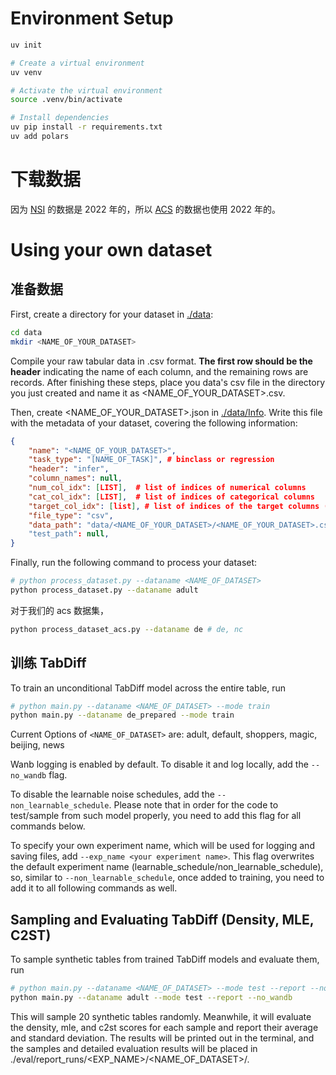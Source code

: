 # Environment Setup

```bash
uv init

# Create a virtual environment
uv venv

# Activate the virtual environment
source .venv/bin/activate

# Install dependencies
uv pip install -r requirements.txt
uv add polars
```

# 下载数据

因为 [NSI](https://www.hec.usace.army.mil/confluence/nsi/technicalreferences/latest/technical-documentation) 的数据是 2022 年的，所以
[ACS](https://www2.census.gov/programs-surveys/acs/data/pums/2022/1-Year/) 的数据也使用 2022 年的。

# Using your own dataset

## 准备数据

First, create a directory for your dataset in [./data](./data):

```bash
cd data
mkdir <NAME_OF_YOUR_DATASET>
```

Compile your raw tabular data in .csv format. **The first row should be the header** indicating the name of each column, and the remaining rows are records. After finishing these steps, place you data's csv file in the directory you just created and name it as <NAME_OF_YOUR_DATASET>.csv. 

Then, create <NAME_OF_YOUR_DATASET>.json in [./data/Info](./data/Info). Write this file with the metadata of your dataset, covering the following information:

```json
{
    "name": "<NAME_OF_YOUR_DATASET>",
    "task_type": "[NAME_OF_TASK]", # binclass or regression
    "header": "infer",
    "column_names": null,
    "num_col_idx": [LIST],  # list of indices of numerical columns
    "cat_col_idx": [LIST],  # list of indices of categorical columns
    "target_col_idx": [list], # list of indices of the target columns (for MLE)
    "file_type": "csv",
    "data_path": "data/<NAME_OF_YOUR_DATASET>/<NAME_OF_YOUR_DATASET>.csv"
    "test_path": null,
}
```

Finally, run the following command to process your dataset:

```bash
# python process_dataset.py --dataname <NAME_OF_DATASET>
python process_dataset.py --dataname adult
```

对于我们的 acs 数据集，

```bash
python process_dataset_acs.py --dataname de # de, nc
```

## 训练 TabDiff


To train an unconditional TabDiff model across the entire table, run

```bash
# python main.py --dataname <NAME_OF_DATASET> --mode train
python main.py --dataname de_prepared --mode train
```

Current Options of ```<NAME_OF_DATASET>``` are: adult, default, shoppers, magic, beijing, news

Wanb logging is enabled by default. To disable it and log locally, add the ```--no_wandb``` flag.

To disable the learnable noise schedules, add the ```--non_learnable_schedule```. Please note that in order for the code to test/sample from such model properly, you need to add this flag for all commands below.

To specify your own experiment name, which will be used for logging and saving files, add ```--exp_name <your experiment name>```. This flag overwrites the default experiment name (learnable_schedule/non_learnable_schedule), so, similar to ```--non_learnable_schedule```, once added to training, you need to add it to all following commands as well.

## Sampling and Evaluating TabDiff (Density, MLE, C2ST)

To sample synthetic tables from trained TabDiff models and evaluate them, run

```bash
# python main.py --dataname <NAME_OF_DATASET> --mode test --report --no_wandb
python main.py --dataname adult --mode test --report --no_wandb
```

This will sample 20 synthetic tables randomly. Meanwhile, it will evaluate the density, mle, and c2st scores for each sample and report their average and standard deviation. The results will be printed out in the terminal, and the samples and detailed evaluation results will be placed in ./eval/report_runs/<EXP_NAME>/<NAME_OF_DATASET>/.